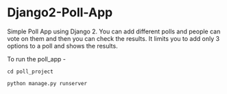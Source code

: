 # Django2-Poll-App

Simple Poll App using Django 2. You can add different polls and people can vote on them and then you can check the results.
It limits you to add only 3 options to a poll and shows the results.

To run the poll_app - 
~~~
cd poll_project

python manage.py runserver

~~~
